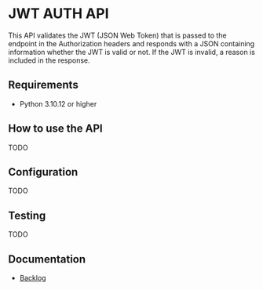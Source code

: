 # JWT AUTH API

This API validates the JWT (JSON Web Token) that is passed to the endpoint in the Authorization headers and responds with a JSON containing information whether the JWT is valid or not. If the JWT is invalid, a reason is included in the response.

## Requirements
- Python 3.10.12 or higher

## How to use the API
TODO

## Configuration
TODO

## Testing
TODO

## Documentation
- [Backlog](documentation/backlog.md)